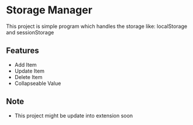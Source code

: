# Storage Manager

This project is simple program which handles the storage like: localStorage and sessionStorage

## Features

- Add Item
- Update Item
- Delete Item
- Collapseable Value

## Note

- This project might be update into extension soon
